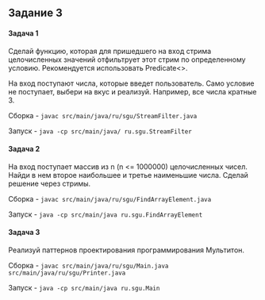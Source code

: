 ## Задание 3
#### Задача 1 
Сделай функцию, которая для пришедшего на вход стрима целочисленных значений отфильтрует этот стрим по определенному условию. Рекомендуется использовать Predicate<>.


На вход поступают числа, которые введет пользователь. Само условие не поступает, выбери на вкус и реализуй. Например, все числа кратные 3.

Сборка - `javac src/main/java/ru/sgu/StreamFilter.java`

Запуск - `java -cp src/main/java/ ru.sgu.StreamFilter`


#### Задача 2
На вход поступает массив из n (n <= 1000000) целочисленных чисел. Найди в нем второе наибольшее и третье наименьшие числа. Сделай решение через стримы.


Сборка - `javac src/main/java/ru/sgu/FindArrayElement.java`

Запуск - `java -cp src/main/java ru.sgu.FindArrayElement`


#### Задача 3 
Реализуй  паттернов проектирования программирования Мультитон.

Сборка - `javac src/main/java/ru/sgu/Main.java src/main/java/ru/sgu/Printer.java`

Запуск - `java -cp src/main/java ru.sgu.Main`
